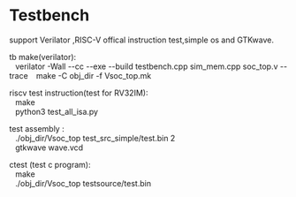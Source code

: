 # Testbench
support Verilator ,RISC-V offical instruction test,simple os and GTKwave.  

tb make(verilator):  
   &ensp; verilator -Wall --cc --exe --build testbench.cpp sim_mem.cpp soc_top.v --trace
   &ensp; make -C obj_dir -f Vsoc_top.mk

riscv test instruction(test for RV32IM):  
  &ensp;  make  
  &ensp;  python3 test_all_isa.py  

test assembly :  
  &ensp;  ./obj_dir/Vsoc_top test_src_simple/test.bin 2  
  &ensp;  gtkwave wave.vcd  

ctest (test c program):  
  &ensp;  make  
   &ensp; ./obj_dir/Vsoc_top testsource/test.bin  
 
